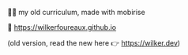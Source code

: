 👨‍💻 my old curriculum, made with mobirise

🔗 https://wilkerfoureaux.github.io

(old version, read the new here 👉 https://wilker.dev)
